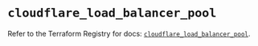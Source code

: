 # `cloudflare_load_balancer_pool`

Refer to the Terraform Registry for docs: [`cloudflare_load_balancer_pool`](https://registry.terraform.io/providers/cloudflare/cloudflare/4.44.0/docs/resources/load_balancer_pool).
